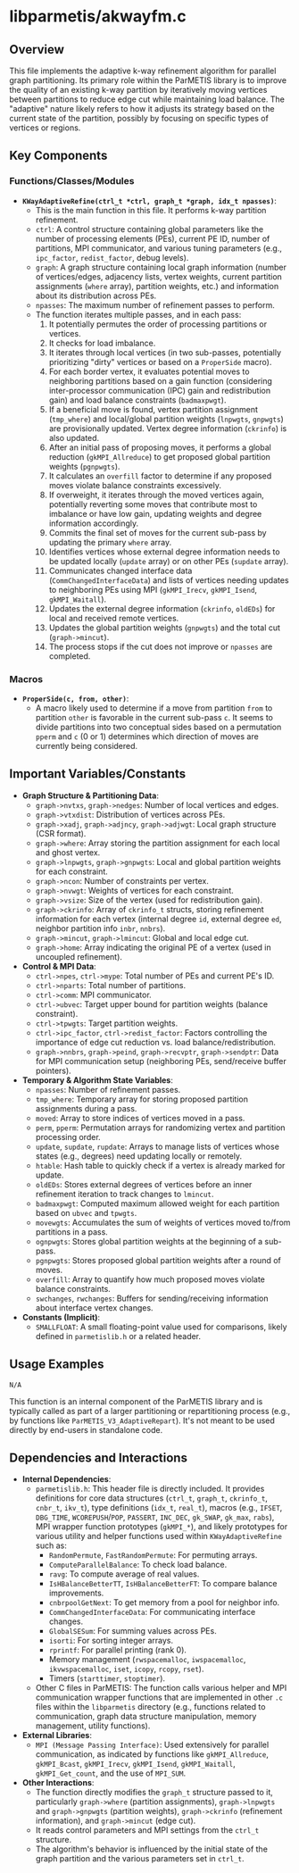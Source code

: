 # libparmetis/akwayfm.c

## Overview

This file implements the adaptive k-way refinement algorithm for parallel graph partitioning. Its primary role within the ParMETIS library is to improve the quality of an existing k-way partition by iteratively moving vertices between partitions to reduce edge cut while maintaining load balance. The "adaptive" nature likely refers to how it adjusts its strategy based on the current state of the partition, possibly by focusing on specific types of vertices or regions.

## Key Components

### Functions/Classes/Modules

*   **`KWayAdaptiveRefine(ctrl_t *ctrl, graph_t *graph, idx_t npasses)`**:
    *   This is the main function in this file. It performs k-way partition refinement.
    *   `ctrl`: A control structure containing global parameters like the number of processing elements (PEs), current PE ID, number of partitions, MPI communicator, and various tuning parameters (e.g., `ipc_factor`, `redist_factor`, debug levels).
    *   `graph`: A graph structure containing local graph information (number of vertices/edges, adjacency lists, vertex weights, current partition assignments (`where` array), partition weights, etc.) and information about its distribution across PEs.
    *   `npasses`: The maximum number of refinement passes to perform.
    *   The function iterates multiple passes, and in each pass:
        1.  It potentially permutes the order of processing partitions or vertices.
        2.  It checks for load imbalance.
        3.  It iterates through local vertices (in two sub-passes, potentially prioritizing "dirty" vertices or based on a `ProperSide` macro).
        4.  For each border vertex, it evaluates potential moves to neighboring partitions based on a gain function (considering inter-processor communication (IPC) gain and redistribution gain) and load balance constraints (`badmaxpwgt`).
        5.  If a beneficial move is found, vertex partition assignment (`tmp_where`) and local/global partition weights (`lnpwgts`, `gnpwgts`) are provisionally updated. Vertex degree information (`ckrinfo`) is also updated.
        6.  After an initial pass of proposing moves, it performs a global reduction (`gkMPI_Allreduce`) to get proposed global partition weights (`pgnpwgts`).
        7.  It calculates an `overfill` factor to determine if any proposed moves violate balance constraints excessively.
        8.  If overweight, it iterates through the moved vertices again, potentially reverting some moves that contribute most to imbalance or have low gain, updating weights and degree information accordingly.
        9.  Commits the final set of moves for the current sub-pass by updating the primary `where` array.
        10. Identifies vertices whose external degree information needs to be updated locally (`update` array) or on other PEs (`supdate` array).
        11. Communicates changed interface data (`CommChangedInterfaceData`) and lists of vertices needing updates to neighboring PEs using MPI (`gkMPI_Irecv`, `gkMPI_Isend`, `gkMPI_Waitall`).
        12. Updates the external degree information (`ckrinfo`, `oldEDs`) for local and received remote vertices.
        13. Updates the global partition weights (`gnpwgts`) and the total cut (`graph->mincut`).
        14. The process stops if the cut does not improve or `npasses` are completed.

### Macros

*   **`ProperSide(c, from, other)`**:
    *   A macro likely used to determine if a move from partition `from` to partition `other` is favorable in the current sub-pass `c`. It seems to divide partitions into two conceptual sides based on a permutation `pperm` and `c` (0 or 1) determines which direction of moves are currently being considered.

## Important Variables/Constants

*   **Graph Structure & Partitioning Data**:
    *   `graph->nvtxs`, `graph->nedges`: Number of local vertices and edges.
    *   `graph->vtxdist`: Distribution of vertices across PEs.
    *   `graph->xadj`, `graph->adjncy`, `graph->adjwgt`: Local graph structure (CSR format).
    *   `graph->where`: Array storing the partition assignment for each local and ghost vertex.
    *   `graph->lnpwgts`, `graph->gnpwgts`: Local and global partition weights for each constraint.
    *   `graph->ncon`: Number of constraints per vertex.
    *   `graph->nvwgt`: Weights of vertices for each constraint.
    *   `graph->vsize`: Size of the vertex (used for redistribution gain).
    *   `graph->ckrinfo`: Array of `ckrinfo_t` structs, storing refinement information for each vertex (internal degree `id`, external degree `ed`, neighbor partition info `inbr`, `nnbrs`).
    *   `graph->mincut`, `graph->lmincut`: Global and local edge cut.
    *   `graph->home`: Array indicating the original PE of a vertex (used in uncoupled refinement).
*   **Control & MPI Data**:
    *   `ctrl->npes`, `ctrl->mype`: Total number of PEs and current PE's ID.
    *   `ctrl->nparts`: Total number of partitions.
    *   `ctrl->comm`: MPI communicator.
    *   `ctrl->ubvec`: Target upper bound for partition weights (balance constraint).
    *   `ctrl->tpwgts`: Target partition weights.
    *   `ctrl->ipc_factor`, `ctrl->redist_factor`: Factors controlling the importance of edge cut reduction vs. load balance/redistribution.
    *   `graph->nnbrs`, `graph->peind`, `graph->recvptr`, `graph->sendptr`: Data for MPI communication setup (neighboring PEs, send/receive buffer pointers).
*   **Temporary & Algorithm State Variables**:
    *   `npasses`: Number of refinement passes.
    *   `tmp_where`: Temporary array for storing proposed partition assignments during a pass.
    *   `moved`: Array to store indices of vertices moved in a pass.
    *   `perm`, `pperm`: Permutation arrays for randomizing vertex and partition processing order.
    *   `update`, `supdate`, `rupdate`: Arrays to manage lists of vertices whose states (e.g., degrees) need updating locally or remotely.
    *   `htable`: Hash table to quickly check if a vertex is already marked for update.
    *   `oldEDs`: Stores external degrees of vertices before an inner refinement iteration to track changes to `lmincut`.
    *   `badmaxpwgt`: Computed maximum allowed weight for each partition based on `ubvec` and `tpwgts`.
    *   `movewgts`: Accumulates the sum of weights of vertices moved to/from partitions in a pass.
    *   `ognpwgts`: Stores global partition weights at the beginning of a sub-pass.
    *   `pgnpwgts`: Stores proposed global partition weights after a round of moves.
    *   `overfill`: Array to quantify how much proposed moves violate balance constraints.
    *   `swchanges`, `rwchanges`: Buffers for sending/receiving information about interface vertex changes.
*   **Constants (Implicit)**:
    *   `SMALLFLOAT`: A small floating-point value used for comparisons, likely defined in `parmetislib.h` or a related header.

## Usage Examples

```
N/A
```
This function is an internal component of the ParMETIS library and is typically called as part of a larger partitioning or repartitioning process (e.g., by functions like `ParMETIS_V3_AdaptiveRepart`). It's not meant to be used directly by end-users in standalone code.

## Dependencies and Interactions

*   **Internal Dependencies**:
    *   `parmetislib.h`: This header file is directly included. It provides definitions for core data structures (`ctrl_t`, `graph_t`, `ckrinfo_t`, `cnbr_t`, `ikv_t`), type definitions (`idx_t`, `real_t`), macros (e.g., `IFSET`, `DBG_TIME`, `WCOREPUSH`/`POP`, `PASSERT`, `INC_DEC`, `gk_SWAP`, `gk_max`, `rabs`), MPI wrapper function prototypes (`gkMPI_*`), and likely prototypes for various utility and helper functions used within `KWayAdaptiveRefine` such as:
        *   `RandomPermute`, `FastRandomPermute`: For permuting arrays.
        *   `ComputeParallelBalance`: To check load balance.
        *   `ravg`: To compute average of real values.
        *   `IsHBalanceBetterTT`, `IsHBalanceBetterFT`: To compare balance improvements.
        *   `cnbrpoolGetNext`: To get memory from a pool for neighbor info.
        *   `CommChangedInterfaceData`: For communicating interface changes.
        *   `GlobalSESum`: For summing values across PEs.
        *   `isorti`: For sorting integer arrays.
        *   `rprintf`: For parallel printing (rank 0).
        *   Memory management (`rwspacemalloc`, `iwspacemalloc`, `ikvwspacemalloc`, `iset`, `icopy`, `rcopy`, `rset`).
        *   Timers (`starttimer`, `stoptimer`).
    *   Other C files in ParMETIS: The function calls various helper and MPI communication wrapper functions that are implemented in other `.c` files within the `libparmetis` directory (e.g., functions related to communication, graph data structure manipulation, memory management, utility functions).
*   **External Libraries**:
    *   `MPI (Message Passing Interface)`: Used extensively for parallel communication, as indicated by functions like `gkMPI_Allreduce`, `gkMPI_Bcast`, `gkMPI_Irecv`, `gkMPI_Isend`, `gkMPI_Waitall`, `gkMPI_Get_count`, and the use of `MPI_SUM`.
*   **Other Interactions**:
    *   The function directly modifies the `graph_t` structure passed to it, particularly `graph->where` (partition assignments), `graph->lnpwgts` and `graph->gnpwgts` (partition weights), `graph->ckrinfo` (refinement information), and `graph->mincut` (edge cut).
    *   It reads control parameters and MPI settings from the `ctrl_t` structure.
    *   The algorithm's behavior is influenced by the initial state of the graph partition and the various parameters set in `ctrl_t`.

```
